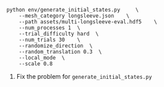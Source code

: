 
```
python env/generate_initial_states.py     \
    --mesh_category longsleeve.json    \
    --path assets/multi-longsleeve-eval.hdf5    \
    --num_processes 1  \
    --trial_difficulty hard  \
    --num_trials 30    \
    --randomize_direction  \
    --random_translation 0.3  \
    --local_mode  \
    --scale 0.8
```

1. Fix the problem for `generate_initial_states.py`